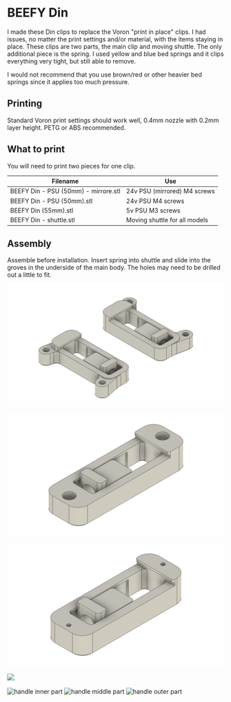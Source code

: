 # BEEFY Din

I made these Din clips to replace the Voron "print in place" clips. I had issues, no matter the print settings and/or material, with the items staying in place. These clips are two parts, the main clip and moving shuttle. The only additional piece is the spring. I used yellow and blue bed springs and it clips everything very tight, but still able to remove.

I would not recommend that you use brown/red or other heavier bed springs since it applies too much pressure. 

## Printing

Standard Voron print settings should work well, 0.4mm nozzle with 0.2mm layer height. PETG or ABS recommended. 

## What to print
You will need to print two pieces for one clip.

| Filename |  Use |
| ------------- | ------------- |
| BEEFY Din - PSU (50mm) - mirrore.stl | 24v PSU (mirrored) M4 screws |
| BEEFY Din - PSU (50mm).stl  | 24v PSU M4 screws  |
| BEEFY Din (55mm).stl | 5v PSU M3 screws |
| BEEFY Din - shuttle.stl  | Moving shuttle for all models  |

## Assembly

Assemble before installation. Insert spring into shuttle and slide into the groves in the underside of the main body. The holes may need to be drilled out a little to fit. 

![](images/BEEFY%20Din%20-%20PSU%20(50mm).png)

![](images/BEEFY%20Din%20(55mm).png)

![](images/BEEFY%20Din.png)

![](images/IMG_0992.jpg)


![handle inner part](images/handle_inner_part.jpg)
![handle middle part](images/handle_middle_part.jpg)
![handle outer part](images/handle_outer_part.jpg)
